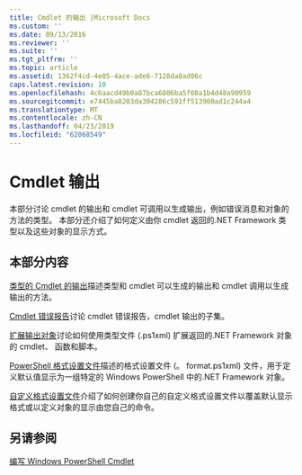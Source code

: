 ```yaml
---
title: Cmdlet 的输出 |Microsoft Docs
ms.custom: ''
ms.date: 09/13/2016
ms.reviewer: ''
ms.suite: ''
ms.tgt_pltfrm: ''
ms.topic: article
ms.assetid: 1362f4cd-4e05-4ace-ade6-7128da8ad86c
caps.latest.revision: 10
ms.openlocfilehash: 4c6aacd49b0a87bca6806ba5f08a1b4d48a90959
ms.sourcegitcommit: e7445ba8203da304286c591ff513900ad1c244a4
ms.translationtype: MT
ms.contentlocale: zh-CN
ms.lasthandoff: 04/23/2019
ms.locfileid: "62068549"
---
```

# <a name="cmdlet-output"></a>Cmdlet 输出

本部分讨论 cmdlet 的输出和 cmdlet 可调用以生成输出，例如错误消息和对象的方法的类型。 本部分还介绍了如何定义由你 cmdlet 返回的.NET Framework 类型以及这些对象的显示方式。

## <a name="in-this-section"></a>本部分内容

[类型的 Cmdlet 的输出](./types-of-cmdlet-output.md)描述类型和 cmdlet 可以生成的输出和 cmdlet 调用以生成输出的方法。

[Cmdlet 错误报告](./cmdlet-error-reporting.md)讨论 cmdlet 错误报告，cmdlet 输出的子集。

[扩展输出对象](./extending-output-objects.md)讨论如何使用类型文件 (.ps1xml) 扩展返回的.NET Framework 对象的 cmdlet、 函数和脚本。

[PowerShell 格式设置文件](../format/powershell-formatting-files.md)描述的格式设置文件 (。 format.ps1xml) 文件，用于定义默认值显示为一组特定的 Windows PowerShell 中的.NET Framework 对象。

[自定义格式设置文件](./custom-formatting-files.md)介绍了如何创建你自己的自定义格式设置文件以覆盖默认显示格式或以定义对象的显示由您自己的命令。

## <a name="see-also"></a>另请参阅

[编写 Windows PowerShell Cmdlet](./writing-a-windows-powershell-cmdlet.md)
